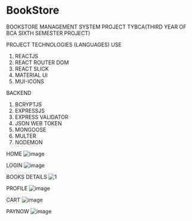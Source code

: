 # BookStore
BOOKSTORE MANAGEMENT SYSTEM PROJECT TYBCA(THIRD YEAR OF BCA SIXTH SEMESTER PROJECT)

PROJECT TECHNOLOGIES (LANGUAGES) USE
1. REACTJS
2. REACT ROUTER DOM
3. REACT SLICK
4. MATERIAL UI
5. MUI-ICONS

BACKEND
1. BCRYPTJS
2. EXPRESSJS
3. EXPRESS VALIDATOR
4. JSON WEB TOKEN
5. MONGOOSE
6. MULTER
7. NODEMON

HOME
![image](https://user-images.githubusercontent.com/111139558/184533733-8e0dd5d5-0dfc-4292-8f08-5d624d2d099b.png)

LOGIN
![image](https://user-images.githubusercontent.com/111139558/184535526-62a560a2-572d-4754-acc2-2165af88be19.png)


BOOKS DETAILS
![1](https://user-images.githubusercontent.com/111139558/184535427-8fd60225-08c7-4b37-8ae5-73672f73ff37.png)

PROFILE
![image](https://user-images.githubusercontent.com/111139558/184533838-b96384ed-d177-4641-bc25-13f586c75f52.png)

CART
![image](https://user-images.githubusercontent.com/111139558/184533869-47ea087b-e157-4aa0-ba14-66a7ce576257.png)

PAYNOW
![image](https://user-images.githubusercontent.com/111139558/184533908-0cb192a9-572c-4ba4-a2df-9753b4f6a51f.png)
